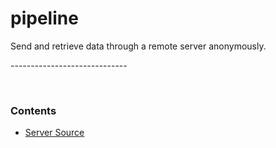 <h1>pipeline</h1>
<p>Send and retrieve data through a remote server anonymously.</p>
<p>-----------------------------</p>
<br>

<h3>Contents</h3>
<ul>
  <li><a href="https://github.com/hershyz/pipeline/blob/main/server.py">Server Source</a></li>
</ul>
